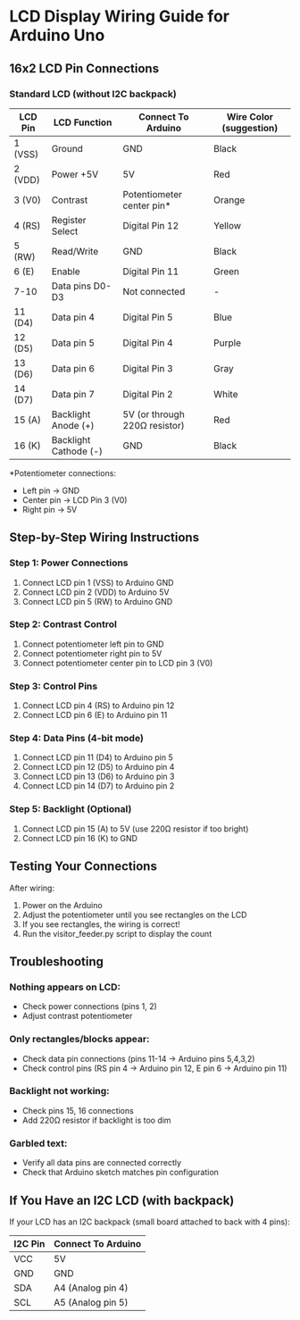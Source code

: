 # LCD Display Wiring Guide for Arduino Uno

## 16x2 LCD Pin Connections

### Standard LCD (without I2C backpack)

| LCD Pin | LCD Function | Connect To Arduino | Wire Color (suggestion) |
|---------|--------------|-------------------|------------------------|
| 1 (VSS) | Ground | GND | Black |
| 2 (VDD) | Power +5V | 5V | Red |
| 3 (V0) | Contrast | Potentiometer center pin* | Orange |
| 4 (RS) | Register Select | Digital Pin 12 | Yellow |
| 5 (RW) | Read/Write | GND | Black |
| 6 (E) | Enable | Digital Pin 11 | Green |
| 7-10 | Data pins D0-D3 | Not connected | - |
| 11 (D4) | Data pin 4 | Digital Pin 5 | Blue |
| 12 (D5) | Data pin 5 | Digital Pin 4 | Purple |
| 13 (D6) | Data pin 6 | Digital Pin 3 | Gray |
| 14 (D7) | Data pin 7 | Digital Pin 2 | White |
| 15 (A) | Backlight Anode (+) | 5V (or through 220Ω resistor) | Red |
| 16 (K) | Backlight Cathode (-) | GND | Black |

*Potentiometer connections:
- Left pin → GND
- Center pin → LCD Pin 3 (V0)
- Right pin → 5V

## Step-by-Step Wiring Instructions

### Step 1: Power Connections
1. Connect LCD pin 1 (VSS) to Arduino GND
2. Connect LCD pin 2 (VDD) to Arduino 5V
3. Connect LCD pin 5 (RW) to Arduino GND

### Step 2: Contrast Control
1. Connect potentiometer left pin to GND
2. Connect potentiometer right pin to 5V
3. Connect potentiometer center pin to LCD pin 3 (V0)

### Step 3: Control Pins
1. Connect LCD pin 4 (RS) to Arduino pin 12
2. Connect LCD pin 6 (E) to Arduino pin 11

### Step 4: Data Pins (4-bit mode)
1. Connect LCD pin 11 (D4) to Arduino pin 5
2. Connect LCD pin 12 (D5) to Arduino pin 4
3. Connect LCD pin 13 (D6) to Arduino pin 3
4. Connect LCD pin 14 (D7) to Arduino pin 2

### Step 5: Backlight (Optional)
1. Connect LCD pin 15 (A) to 5V (use 220Ω resistor if too bright)
2. Connect LCD pin 16 (K) to GND

## Testing Your Connections

After wiring:
1. Power on the Arduino
2. Adjust the potentiometer until you see rectangles on the LCD
3. If you see rectangles, the wiring is correct!
4. Run the visitor_feeder.py script to display the count

## Troubleshooting

### Nothing appears on LCD:
- Check power connections (pins 1, 2)
- Adjust contrast potentiometer

### Only rectangles/blocks appear:
- Check data pin connections (pins 11-14 → Arduino pins 5,4,3,2)
- Check control pins (RS pin 4 → Arduino pin 12, E pin 6 → Arduino pin 11)

### Backlight not working:
- Check pins 15, 16 connections
- Add 220Ω resistor if backlight is too dim

### Garbled text:
- Verify all data pins are connected correctly
- Check that Arduino sketch matches pin configuration

## If You Have an I2C LCD (with backpack)

If your LCD has an I2C backpack (small board attached to back with 4 pins):

| I2C Pin | Connect To Arduino |
|---------|-------------------|
| VCC | 5V |
| GND | GND |
| SDA | A4 (Analog pin 4) |
| SCL | A5 (Analog pin 5) |
